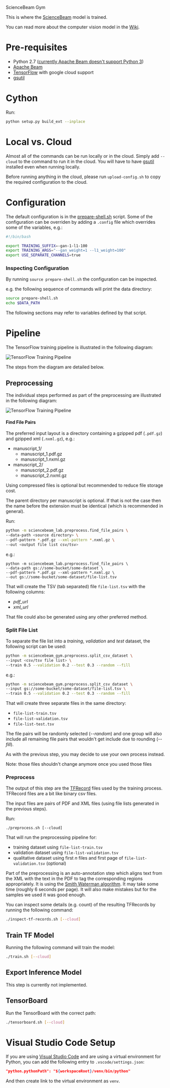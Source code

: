 ScienceBeam Gym

This is where the [ScienceBeam](https://github.com/elifesciences/sciencebeam) model is trained.

You can read more about the computer vision model in the [Wiki](https://github.com/elifesciences/sciencebeam-gym/wiki/Computer-Vision-Model).

# Pre-requisites

- Python 2.7 ([currently Apache Beam doesn't support Python 3](https://issues.apache.org/jira/browse/BEAM-1373))
- [Apache Beam](https://beam.apache.org/)
- [TensorFlow](https://www.tensorflow.org/) with google cloud support
- [gsutil](https://cloud.google.com/storage/docs/gsutil)

# Cython

Run:

```bash
python setup.py build_ext --inplace
```

# Local vs. Cloud

Almost all of the commands can be run locally or in the cloud. Simply add `--cloud` to the command to run it in the cloud. You will have to have [gsutil](https://cloud.google.com/storage/docs/gsutil) installed even when running locally.

Before running anything in the cloud, please run `upload-config.sh` to copy the required configuration to the cloud.

# Configuration

The default configuration is in the [prepare-shell.sh](prepare-shell.sh) script. Some of the configuration can be overriden by adding a `.config` file which overrides some of the variables, e.g.:

```bash
#!/bin/bash

export TRAINING_SUFFIX=-gan-1-l1-100
export TRAINING_ARGS="--gan_weight=1 --l1_weight=100"
export USE_SEPARATE_CHANNELS=true
```

### Inspecting Configuration

By running `source prepare-shell.sh` the configuration can be inspected.

e.g. the following sequence of commands will print the data directory:
```bash
source prepare-shell.sh
echo $DATA_PATH
```

The following sections may refer to variables defined by that script.

# Pipeline

The TensorFlow training pipeline is illustrated in the following diagram:

![TensorFlow Training Pipeline](doc/pdf-xml-tf-training-pipeline.png)

The steps from the diagram are detailed below.

## Preprocessing

The individual steps performed as part of the preprocessing are illustrated in the following diagram:

![TensorFlow Training Pipeline](doc/sciencebeam-preprocessing.png)

#### Find File Pairs

The preferred input layout is a directory containing a gzipped pdf (`.pdf.gz`) and gzipped xml (`.nxml.gz`), e.g.:

* manuscript_1/
  * manuscript_1.pdf.gz
  * manuscript_1.nxml.gz
* manuscript_2/
  * manuscript_2.pdf.gz
  * manuscript_2.nxml.gz

Using compressed files is optional but recommended to reduce file storage cost.

The parent directory per manuscript is optional. If that is not the case then the name before the extension must be identical (which is recommended in general).

Run:

```bash
python -m sciencebeam_lab.preprocess.find_file_pairs \
--data-path <source directory> \
--pdf-pattern *.pdf.gz --xml-pattern *.nxml.gz \
--out <output file list csv/tsv>
```

e.g.:

```
python -m sciencebeam_lab.preprocess.find_file_pairs \
--data-path gs://some-bucket/some-dataset \
--pdf-pattern *.pdf.gz --xml-pattern *.nxml.gz \
--out gs://some-bucket/some-dataset/file-list.tsv
```

That will create the TSV (tab separated) file `file-list.tsv` with the following columns:

* _pdf_url_
* _xml_url_

That file could also be generated using any other preferred method.

### Split File List

To separate the file list into a _training_, _validation_ and _test_ dataset, the following script can be used:

```bash
python -m sciencebeam_gym.preprocess.split_csv_dataset \
--input <csv/tsv file list> \
--train 0.5 --validation 0.2 --test 0.3 --random --fill
```

e.g.:

```bash
python -m sciencebeam_gym.preprocess.split_csv_dataset \
--input gs://some-bucket/some-dataset/file-list.tsv \
--train 0.5 --validation 0.2 --test 0.3 --random --fill
```

That will create three separate files in the same directory:

* `file-list-train.tsv`
* `file-list-validation.tsv`
* `file-list-test.tsv`

The file pairs will be randomly selected (_--random_) and one group will also include all remaining file pairs that wouldn't get include due to rounding (_--fill_).

As with the previous step, you may decide to use your own process instead.

Note: those files shouldn't change anymore once you used those files

### Preprocess

The output of this step are the [TFRecord](https://www.tensorflow.org/programmers_guide/datasets) files used by the training process. TFRecord files are a bit like binary csv files.

The input files are pairs of PDF and XML files (using file lists generated in the previous steps).

Run:

```
./preprocess.sh [--cloud]
```

That will run the preprocessing pipeline for:

* training dataset using `file-list-train.tsv`
* validation dataset using `file-list-validation.tsv`
* qualitative dataset using first _n_ files and first page of `file-list-validation.tsv` (optional)

Part of the preprocessing is an auto-annotation step which aligns text from the XML with the text in the PDF to tag the corresponding regions appropriately. It is using the [Smith Waterman algorithm](https://en.wikipedia.org/wiki/Smith_waterman). It may take some time (roughly 6 seconds per page). It will also make mistakes but for the samples we used it was good enough.

You can inspect some details (e.g. count) of the resulting TFRecords by running the following command:

```bash
./inspect-tf-records.sh [--cloud]
```

## Train TF Model

Running the following command will train the model:

```bash
./train.sh [--cloud]
```

## Export Inference Model

This step is currently not implemented.

## TensorBoard

Run the TensorBoard with the correct path:

```bash
./tensorboard.sh [--cloud]
```

# Visual Studio Code Setup

If you are using [Visual Studio Code](https://code.visualstudio.com/) and are using a virtual environment for Python, you can add the following entry to `.vscode/settings.json`:
```json
"python.pythonPath": "${workspaceRoot}/venv/bin/python"
```

And then create link to the virtual environment as `venv`.
